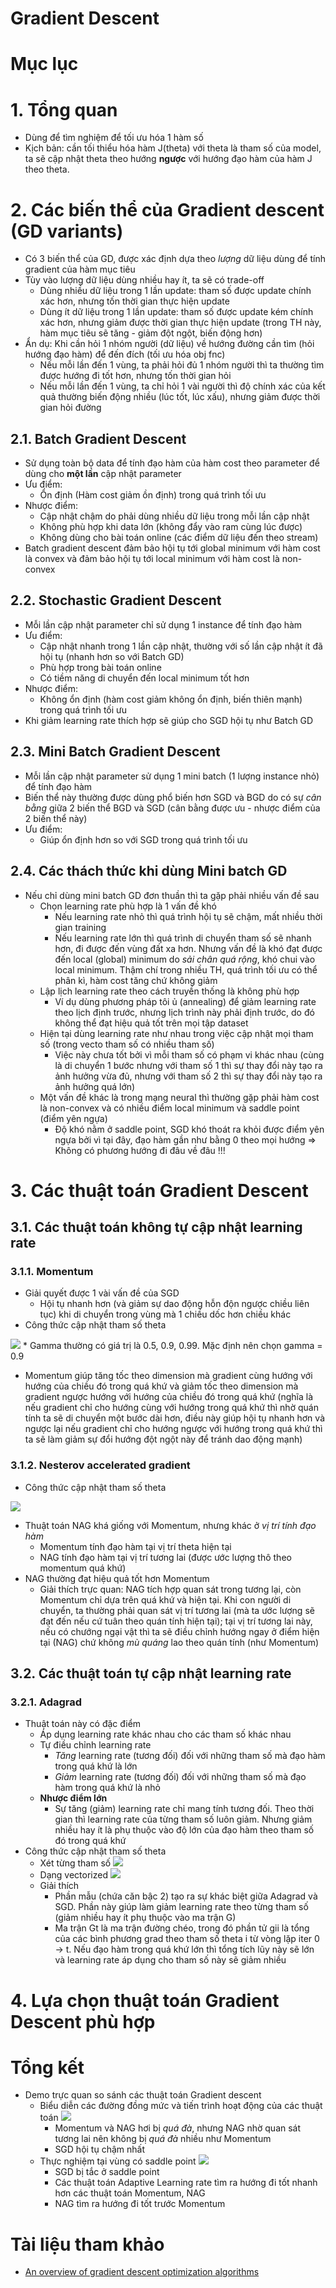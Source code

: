 Gradient Descent
=========================

# Mục lục

# 1. Tổng quan
* Dùng để tìm nghiệm để tối ưu hóa 1 hàm số
* Kịch bản: cần tối thiểu hóa hàm J(theta) với theta là tham số của model, ta sẽ cập nhật theta theo hướng **ngược** với hướng đạo hàm của hàm J theo theta.

# 2. Các biến thể của Gradient descent (GD variants)
* Có 3 biến thể của GD, được xác định dựa theo *lượng* dữ liệu dùng để tính gradient của hàm mục tiêu
* Tùy vào lượng dữ liệu dùng nhiều hay ít, ta sẽ có trade-off
	* Dùng nhiều dữ liệu trong 1 lần update: tham số được update chính xác hơn, nhưng tốn thời gian thực hiện update
	* Dùng ít dữ liệu trong 1 lần update: tham số được update kém chính xác hơn, nhưng giảm được thời gian thực hiện update (trong TH này, hàm mục tiêu sẽ tăng - giảm đột ngột, biến động hơn)
* Ẩn dụ: Khi cần hỏi 1 nhóm người (dữ liệu) về hướng đường cần tìm (hỏi hướng đạo hàm) để đến đích (tối ưu hóa obj fnc)
	* Nếu mỗi lần đến 1 vùng, ta phải hỏi đủ 1 nhóm người thì ta thường tìm được hướng đi tốt hơn, nhưng tốn thời gian hỏi
	* Nếu mỗi lần đến 1 vùng, ta chỉ hỏi 1 vài người thì độ chính xác của kết quả thường biến động nhiều (lúc tốt, lúc xấu), nhưng giảm được thời gian hỏi đường

## 2.1. Batch Gradient Descent
* Sử dụng toàn bộ data để tính đạo hàm của hàm cost theo parameter để dùng cho **một lần** cập nhật parameter
* Ưu điểm:
	* Ổn định (Hàm cost giảm ồn định) trong quá trình tối ưu
* Nhược điểm:
	* Cập nhật chậm do phải dùng nhiều dữ liệu trong mỗi lần cập nhật
	* Không phù hợp khi data lớn (không đẩy vào ram cùng lúc được)
	* Không dùng cho bài toán online (các điểm dữ liệu đến theo stream)
* Batch gradient descent đảm bảo hội tụ tới global minimum với hàm cost là convex và đảm bảo hội tụ tới local minimum với hàm cost là non-convex

## 2.2. Stochastic Gradient Descent
* Mỗi lần cập nhật parameter chỉ sử dụng 1 instance để tính đạo hàm
* Ưu điểm:
	* Cập nhật nhanh trong 1 lần cập nhật, thường với số lần cập nhật ít đã hội tụ (nhanh hơn so với Batch GD)
	* Phù hợp trong bài toán online
	* Có tiềm năng di chuyển đến local minimum tốt hơn
* Nhược điểm:
	* Không ổn định (hàm cost giảm không ổn định, biến thiên mạnh) trong quá trình tối ưu
* Khi giảm learning rate thích hợp sẽ giúp cho SGD hội tụ như Batch GD

## 2.3. Mini Batch Gradient Descent
* Mỗi lần cập nhật parameter sử dụng 1 mini batch (1 lượng instance nhỏ) để tính đạo hàm
* Biến thể này thường được dùng phổ biến hơn SGD và BGD do có sự *cân bằng* giữa 2 biến thể BGD và SGD (cân bằng được ưu - nhược điểm của 2 biến thể này)
* Ưu điểm:
	* Giúp ổn định hơn so với SGD trong quá trình tối ưu

## 2.4. Các thách thức khi dùng Mini batch GD
* Nếu chỉ dùng mini batch GD đơn thuần thì ta gặp phải nhiều vấn đề sau
	* Chọn learning rate phù hợp là 1 vấn đề khó
		* Nếu learning rate nhỏ thì quá trình hội tụ sẽ chậm, mất nhiều thời gian training
		* Nếu learning rate lớn thì quá trình di chuyển tham số sẽ nhanh hơn, đi được đến vùng đất xa hơn. Nhưng vấn đề là khó đạt được đến local (global) minimum do *sải chân quá rộng*, khó chui vào local minimum. Thậm chí trong nhiều TH, quá trình tối ưu có thể phân kì, hàm cost tăng chứ không giảm
	* Lập lịch learning rate theo cách truyền thống là không phù hợp
		* Ví dụ dùng phương pháp tôi ủ (annealing) để giảm learning rate theo lịch định trước, nhưng lịch trình này phải định trước, do đó không thể đạt hiệu quả tốt trên mọi tập dataset
	* Hiện tại dùng learning rate như nhau trong việc cập nhật mọi tham số (trong vecto tham số có nhiều tham số)
		* Việc này chưa tốt bởi vì mỗi tham số có phạm vi khác nhau (cùng là di chuyển 1 bước nhưng với tham số 1 thì sự thay đổi này tạo ra ảnh hưởng vừa đủ, nhưng với tham số 2 thì sự thay đổi này tạo ra ảnh hưởng quá lớn)
	* Một vấn đề khác là trong mạng neural thì thường gặp phải hàm cost là non-convex và có nhiều điểm local minimum và saddle point (điểm yên ngựa)
		* Độ khó nằm ở saddle point, SGD khó thoát ra khỏi được điểm yên ngựa bởi vì tại đây, đạo hàm gần như bằng 0 theo mọi hướng => Không có phương hướng đi đâu về đâu !!!

# 3. Các thuật toán Gradient Descent
## 3.1. Các thuật toán không tự cập nhật learning rate

### 3.1.1. Momentum
* Giải quyết được 1 vài vấn đề của SGD
	* Hội tụ nhanh hơn (và giảm sự dao động hỗn độn ngược chiều liên tục) khi di chuyển trong vùng mà 1 chiều dốc hơn chiều khác
* Công thức cập nhật tham số theta

![](./Images_Readme/Momentum_UpdateRule.png)
	* Gamma thường có giá trị là 0.5, 0.9, 0.99. Mặc định nên chọn gamma = 0.9

* Momentum giúp tăng tốc theo dimension mà gradient cùng hướng với hướng của chiều đó trong quá khứ và giảm tốc theo dimension mà gradient ngược hướng với hướng của chiều đó trong quá khứ (nghĩa là nếu gradient chỉ cho hướng cùng với hướng trong quá khứ thì nhờ quán tính ta sẽ di chuyển một bước dài hơn, điều này giúp hội tụ nhanh hơn và ngược lại nếu gradient chỉ cho hướng ngược với hướng trong quá khứ thì ta sẽ làm giảm sự đổi hướng đột ngột này để tránh dao động mạnh)

### 3.1.2. Nesterov accelerated gradient
* Công thức cập nhật tham số theta

![](./Images_Readme/NAG_UpdateRule.png)

* Thuật toán NAG khá giống với Momentum, nhưng khác ở *vị trí tính đạo hàm*
	* Momentum tính đạo hàm tại vị trí theta hiện tại
	* NAG tính đạo hàm tại vị trí tương lai (được ước lượng thô theo momentum quá khứ)
* NAG thường đạt hiệu quả tốt hơn Momentum
	* Giải thích trực quan: NAG tích hợp quan sát trong tương lại, còn Momentum chỉ dựa trên quá khứ và hiện tại. Khi con người di chuyển, ta thường phải quan sát vị trí tương lai (mà ta ước lượng sẽ đạt đến nếu cứ tuân theo quán tính hiện tại); tại vị trí tương lai này, nếu có chướng ngại vật thì ta sẽ điều chỉnh hướng ngay ở điểm hiện tại (NAG) chứ không *mù quáng* lao theo quán tính (như Momentum)

## 3.2. Các thuật toán tự cập nhật learning rate

### 3.2.1. Adagrad
* Thuật toán này có đặc điểm
	* Áp dụng learning rate khác nhau cho các tham số khác nhau
	* Tự điều chỉnh learning rate
		* *Tăng* learning rate (tương đối) đối với những tham số mà đạo hàm trong quá khứ là lớn
		* *Giảm* learning rate (tương đối) đối với những tham số mà đạo hàm trong quá khứ là nhỏ
	* **Nhược điểm lớn**
		* Sự tăng (giảm) learning rate chỉ mang tính tương đối. Theo thời gian thì learning rate của từng tham số luôn giảm. Nhưng giảm nhiều hay ít là phụ thuộc vào độ lớn của đạo hàm theo tham số đó trong quá khứ
* Công thức cập nhật tham số theta
	* Xét từng tham số
	![](./Images_Readme/Adagrad_UpdateRule_IndividualParam.png)
	* Dạng vectorized
	![](./Images_Readme/Adagrad_UpdateRule_Vectorized.png)
	* Giải thích
		* Phần mẫu (chứa căn bậc 2) tạo ra sự khác biệt giữa Adagrad và SGD. Phần này giúp làm giảm learning rate theo từng tham số (giảm nhiều hay ít phụ thuộc vào ma trận G)
		* Ma trận Gt là ma trận đường chéo, trong đó phần tử gii là tổng của các bình phương grad theo tham số theta i từ vòng lặp iter 0 -> t. Nếu đạo hàm trong quá khứ lớn thì tổng tích lũy này sẽ lớn và learning rate áp dụng cho tham số này sẽ giảm nhiều


# 4. Lựa chọn thuật toán Gradient Descent phù hợp

# Tổng kết
* Demo trực quan so sánh các thuật toán Gradient descent
	* Biểu diễn các đường đồng mức và tiến trình hoạt động của các thuật toán
	![](./Images_Readme/demo_opt2.gif)
		* Momentum và NAG hơi bị *quá đà*, nhưng NAG nhờ quan sát tương lai nên không bị *quá đà* nhiều như Momentum
		* SGD hội tụ chậm nhất
	* Thực nghiệm tại vùng có saddle point
	![](./Images_Readme/demo_opt1.gif)
		* SGD bị tắc ở saddle point
		* Các thuật toán Adaptive Learning rate tìm ra hướng đi tốt nhanh hơn các thuật toán Momentum, NAG
		* NAG tìm ra hướng đi tốt trước Momentum


# Tài liệu tham khảo
* [An overview of gradient descent optimization algorithms](http://ruder.io/optimizing-gradient-descent/)